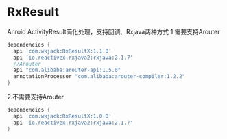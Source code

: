 # RxResult
Anroid ActivityResult简化处理，支持回调、Rxjava两种方式
1.需要支持Arouter

```gradle
dependencies { 
  api 'com.wkjack:RxResultX:1.1.0'
  api 'io.reactivex.rxjava2:rxjava:2.1.7'
  //Arouter
  api "com.alibaba:arouter-api:1.5.0"
  annotationProcessor "com.alibaba:arouter-compiler:1.2.2"
}
```

2.不需要支持Arouter

```gradle
dependencies { 
  api 'com.wkjack:RxResultX:1.0.0'
  api 'io.reactivex.rxjava2:rxjava:2.1.7'
}
```
